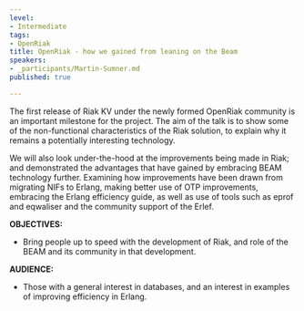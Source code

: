 ```yaml
---
level:
- Intermediate
tags:
- OpenRiak
title: OpenRiak - how we gained from leaning on the Beam
speakers:
- _participants/Martin-Sumner.md
published: true

---
```

The first release of Riak KV under the newly formed OpenRiak community is an important milestone for the project. The aim of the talk is to show some of the non-functional characteristics of the Riak solution, to explain why it remains a potentially interesting technology.

We will also look under-the-hood at the improvements being made in Riak; and demonstrated the advantages that have gained by embracing BEAM technology further. Examining how improvements have been drawn from migrating NIFs to Erlang, making better use of OTP improvements, embracing the Erlang efficiency guide, as well as use of tools such as eprof and eqwaliser and the community support of the Erlef.

**OBJECTIVES:**
- Bring people up to speed with the development of Riak, and role of the BEAM and its community in that development.

**AUDIENCE:**
- Those with a general interest in databases, and an interest in examples of improving efficiency in Erlang.
